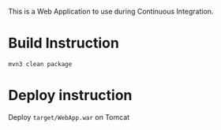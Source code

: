 This is a Web Application to use during Continuous Integration.

# Build Instruction

```
mvn3 clean package
```

# Deploy instruction

Deploy ```target/WebApp.war``` on Tomcat
 
